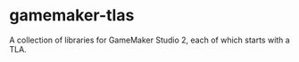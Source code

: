 # gamemaker-tlas
A collection of libraries for GameMaker Studio 2, each of which starts with a TLA.
